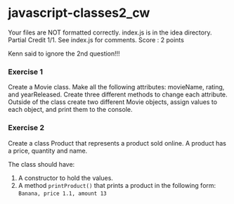 # javascript-classes2_cw

Your files are NOT formatted correctly. index.js is in the idea directory. 
Partial Credit 1/1. 
See index.js for comments. 
Score : 2 points 

Kenn said to ignore the 2nd question!!!
### Exercise 1
Create a Movie class. Make all the following attributes: movieName, rating, and yearReleased. Create three different methods to change each attribute. Outside of the class create two different Movie objects, assign values to each object, and print them to the console.

### Exercise 2
Create a class Product that represents a product sold online. A product has a price, quantity and name.

The class should have:
1. A constructor to hold the values.
2. A method ```printProduct()``` that prints a product in the following form: ```Banana, price 1.1, amount 13```
